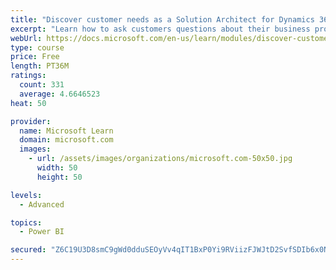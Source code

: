 ```yaml
---
title: "Discover customer needs as a Solution Architect for Dynamics 365 and Power Platform"
excerpt: "Learn how to ask customers questions about their business processes and feature requirements to create a viable solution."
webUrl: https://docs.microsoft.com/en-us/learn/modules/discover-customer-needs/
type: course
price: Free
length: PT36M
ratings:
  count: 331
  average: 4.6646523
heat: 50

provider:
  name: Microsoft Learn
  domain: microsoft.com
  images:
    - url: /assets/images/organizations/microsoft.com-50x50.jpg
      width: 50
      height: 50

levels:
  - Advanced

topics:
  - Power BI

secured: "Z6C19U3D8smC9gWd0dduSEOyVv4qIT1BxP0Yi9RViizFJWJtD2SvfSDIb6x0N9QgM9CDXqPeplxUVOnB6inP+DvdhdXkJgTHhCIp72o9JwhBQsLMSP+aND0a42N2ueA5GctY/q0s6vsleXpC49Tb0yR8AnQ6upZDHBiYdL7LiXaP2VblfEhCwIY2mv7U8PK+2waracQo3lhvLbLWNBXM82Ydj6h+OnFyPkosnnHEYuLmODEVn7SfFZZDRCiRZjcZYSmlgekJtqLwd2OgTKHzrRhS8PzNKlUaM6D6YOr4v/d1c2S5zmXpaKmzCk6MUx8v2K85lOxX25LDidkFFYNj9A8WAtn6BgtKQEacRw19PhUuc1Q+CT8bm9EkTDtifLJoOwZvvmRUHfRVaBRGrWBtdg==;GNxq8k2ISoxdltM9pbyQ/w=="
---
```


